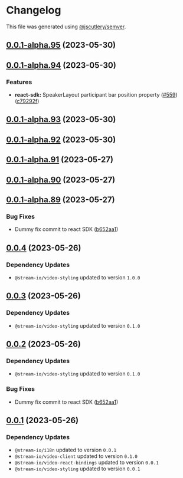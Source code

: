 # Changelog

This file was generated using [@jscutlery/semver](https://github.com/jscutlery/semver).

## [0.0.1-alpha.95](https://github.com/GetStream/stream-video-js/compare/@stream-io/video-react-sdk-0.0.1-alpha.94...@stream-io/video-react-sdk-0.0.1-alpha.95) (2023-05-30)



## [0.0.1-alpha.94](https://github.com/GetStream/stream-video-js/compare/@stream-io/video-react-sdk-0.0.1-alpha.93...@stream-io/video-react-sdk-0.0.1-alpha.94) (2023-05-30)


### Features

* **react-sdk:** SpeakerLayout participant bar position property ([#559](https://github.com/GetStream/stream-video-js/issues/559)) ([c79292f](https://github.com/GetStream/stream-video-js/commit/c79292ff44bcad601b31a7e6ea49901eea5c9c22))



## [0.0.1-alpha.93](https://github.com/GetStream/stream-video-js/compare/@stream-io/video-react-sdk-0.0.1-alpha.92...@stream-io/video-react-sdk-0.0.1-alpha.93) (2023-05-30)



## [0.0.1-alpha.92](https://github.com/GetStream/stream-video-js/compare/@stream-io/video-react-sdk-0.0.1-alpha.91...@stream-io/video-react-sdk-0.0.1-alpha.92) (2023-05-30)



## [0.0.1-alpha.91](https://github.com/GetStream/stream-video-js/compare/@stream-io/video-react-sdk-0.0.1-alpha.90...@stream-io/video-react-sdk-0.0.1-alpha.91) (2023-05-27)



## [0.0.1-alpha.90](https://github.com/GetStream/stream-video-js/compare/@stream-io/video-react-sdk-0.0.1-alpha.89...@stream-io/video-react-sdk-0.0.1-alpha.90) (2023-05-27)



## [0.0.1-alpha.89](https://github.com/GetStream/stream-video-js/compare/@stream-io/video-react-sdk-0.0.1-alpha.88...@stream-io/video-react-sdk-0.0.1-alpha.89) (2023-05-27)


### Bug Fixes

* Dummy fix commit to react SDK ([b652aa1](https://github.com/GetStream/stream-video-js/commit/b652aa1112988fa5ce16b0375e1781d99b3891d4))



## [0.0.4](https://github.com/GetStream/stream-video-js/compare/@stream-io/video-react-sdk-0.0.3...@stream-io/video-react-sdk-0.0.4) (2023-05-26)

### Dependency Updates

* `@stream-io/video-styling` updated to version `1.0.0`


## [0.0.3](https://github.com/GetStream/stream-video-js/compare/@stream-io/video-react-sdk-0.0.2...@stream-io/video-react-sdk-0.0.3) (2023-05-26)

### Dependency Updates

* `@stream-io/video-styling` updated to version `0.1.0`


## [0.0.2](https://github.com/GetStream/stream-video-js/compare/@stream-io/video-react-sdk-0.0.1...@stream-io/video-react-sdk-0.0.2) (2023-05-26)

### Dependency Updates

* `@stream-io/video-styling` updated to version `0.1.0`

### Bug Fixes

* Dummy fix commit to react SDK ([b652aa1](https://github.com/GetStream/stream-video-js/commit/b652aa1112988fa5ce16b0375e1781d99b3891d4))



## [0.0.1](https://github.com/GetStream/stream-video-js/compare/@stream-io/video-react-sdk-0.0.1-alpha.88...@stream-io/video-react-sdk-0.0.1) (2023-05-26)

### Dependency Updates

* `@stream-io/i18n` updated to version `0.0.1`
* `@stream-io/video-client` updated to version `0.1.0`
* `@stream-io/video-react-bindings` updated to version `0.0.1`
* `@stream-io/video-styling` updated to version `0.0.1`
